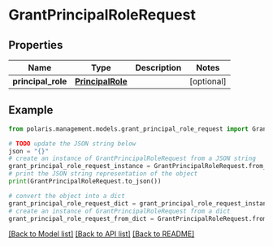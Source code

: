 <!--

 Licensed to the Apache Software Foundation (ASF) under one
 or more contributor license agreements.  See the NOTICE file
 distributed with this work for additional information
 regarding copyright ownership.  The ASF licenses this file
 to you under the Apache License, Version 2.0 (the
 "License"); you may not use this file except in compliance
 with the License.  You may obtain a copy of the License at

   http://www.apache.org/licenses/LICENSE-2.0

 Unless required by applicable law or agreed to in writing,
 software distributed under the License is distributed on an
 "AS IS" BASIS, WITHOUT WARRANTIES OR CONDITIONS OF ANY
 KIND, either express or implied.  See the License for the
 specific language governing permissions and limitations
 under the License.

-->
# GrantPrincipalRoleRequest

## Properties

Name | Type | Description | Notes
------------ | ------------- | ------------- | -------------
**principal_role** | [**PrincipalRole**](PrincipalRole.md) |  | [optional] 

## Example

```python
from polaris.management.models.grant_principal_role_request import GrantPrincipalRoleRequest

# TODO update the JSON string below
json = "{}"
# create an instance of GrantPrincipalRoleRequest from a JSON string
grant_principal_role_request_instance = GrantPrincipalRoleRequest.from_json(json)
# print the JSON string representation of the object
print(GrantPrincipalRoleRequest.to_json())

# convert the object into a dict
grant_principal_role_request_dict = grant_principal_role_request_instance.to_dict()
# create an instance of GrantPrincipalRoleRequest from a dict
grant_principal_role_request_from_dict = GrantPrincipalRoleRequest.from_dict(grant_principal_role_request_dict)
```
[[Back to Model list]](../README.md#documentation-for-models) [[Back to API list]](../README.md#documentation-for-api-endpoints) [[Back to README]](../README.md)


